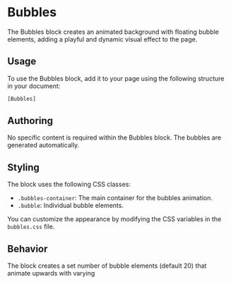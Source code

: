 # Bubbles

The Bubbles block creates an animated background with floating bubble elements, adding a playful and dynamic visual effect to the page.

## Usage

To use the Bubbles block, add it to your page using the following structure in your document:

```bash
[Bubbles]
```

## Authoring

No specific content is required within the Bubbles block. The bubbles are generated automatically.

## Styling

The block uses the following CSS classes:

- `.bubbles-container`: The main container for the bubbles animation.
- `.bubble`: Individual bubble elements.

You can customize the appearance by modifying the CSS variables in the `bubbles.css` file.

## Behavior

The block creates a set number of bubble elements (default 20) that animate upwards with varying
